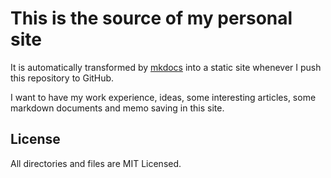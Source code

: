 # This is the source of my personal site

It is automatically transformed by [mkdocs](https://www.mkdocs.org/)
into a static site whenever I push this repository to GitHub.

I want to have my work experience, ideas, some interesting articles, some 
markdown documents and memo saving in this site.

## License

All directories and files are MIT Licensed.

